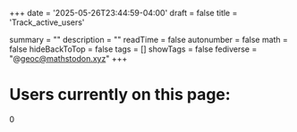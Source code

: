 +++
date = '2025-05-26T23:44:59-04:00'
draft = false
title = 'Track_active_users'

summary = ""
description = ""
readTime = false
autonumber = false
math = false
hideBackToTop = false
tags = []
showTags = false
fediverse = "@geoc@mathstodon.xyz"
+++

<body>
  <h1>Users currently on this page:</h1>
  <div id="count">0</div>

  <script>
    const apiBase = "https://fojj2q1igl.execute-api.us-east-1.amazonaws.com/";

    window.addEventListener("load", () => {
      fetch(`${apiBase}/enter`, { method: "POST" });

      setInterval(() => {
        fetch(`${apiBase}/count`)
          .then(res => res.json())
          .then(data => {
            document.getElementById("count").textContent = data.count;
          });
      }, 5000);
    });

    window.addEventListener("beforeunload", () => {
      navigator.sendBeacon(`${apiBase}/exit`);
    });
  </script>
</body>